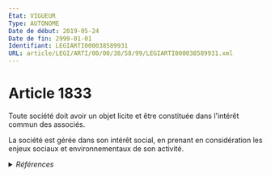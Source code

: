 ```yaml
---
État: VIGUEUR
Type: AUTONOME
Date de début: 2019-05-24
Date de fin: 2999-01-01
Identifiant: LEGIARTI000038589931
URL: article/LEGI/ARTI/00/00/38/58/99/LEGIARTI000038589931.xml
---
```


<h1>Article 1833</h1>

Toute société doit avoir un objet licite et être constituée dans l'intérêt
commun des associés.<br />

La société est gérée dans son intérêt social, en prenant en considération les
enjeux sociaux et environnementaux de son activité.


<details>
  <summary><em>Références</em></summary>

  <h2>Articles faisant référence à l'article</h2>
  
  <ul>
    <li>
      <a href="https://legal.tricoteuses.fr//redirection/LEGIARTI000038497784?vers=git&vers=legifrance">LOI n° 2019-486 du 22 mai 2019 relative à la croissance et la transformation des entreprises - article 169 ENTIEREMENT_MODIF</a> MODIFIE source
    </li>
    <li>
      <a href="https://legal.tricoteuses.fr//redirection/LEGIARTI000038589913?vers=git&vers=legifrance">Code civil - article 1844-10 AUTONOME VIGUEUR, en vigueur depuis le 2019-05-24</a> CITATION source
    </li>
  </ul>
  
  <h2>Références faites par l'article</h2>
  
  <ul>
    <li>
      2019-05-22 MODIFIE cible <a href="https://legal.tricoteuses.fr//redirection/LEGIARTI000038497784?vers=git&vers=legifrance">LOI n° 2019-486 du 22 mai 2019 relative à la croissance et la transformation des entreprises - article 169 ENTIEREMENT_MODIF</a>
    </li>
    <li>
      2999-01-01 CITATION cible <a href="https://legal.tricoteuses.fr//redirection/LEGIARTI000038589913?vers=git&vers=legifrance">Code civil - article 1844-10 AUTONOME VIGUEUR, en vigueur depuis le 2019-05-24</a>
    </li>
    <li>
      2999-01-01 CITATION cible <a href="https://legal.tricoteuses.fr//redirection/LEGIARTI000039260162?vers=git&vers=legifrance">Code civil - article 1871 AUTONOME VIGUEUR, en vigueur depuis le 2019-10-23</a>
    </li>
    <li>
      2999-01-01 CITATION cible <a href="https://legal.tricoteuses.fr//redirection/LEGIARTI000038589892?vers=git&vers=legifrance">Code de commerce - article L235-1 AUTONOME VIGUEUR, en vigueur depuis le 2019-05-24</a>
    </li>
  </ul>
</details>
